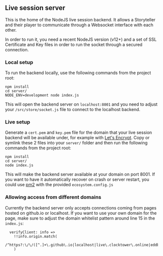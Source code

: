 ## Live session server
This is the home of the NodeJS live session backend.
It allows a Storyteller and their player to communicate through
a Websocket interface with each other.

In order to run it, you need a recent NodeJS version (v12+) and a set
of SSL Certificate and Key files in order to run the socket through
a secured connection.

### Local setup

To run the backend locally, use the following commands from the project root:

```shell
npm install
cd server/
NODE_ENV=development node index.js
```

This will open the backend server on `localhost:8001` and you
need to adjust your `/src/store/socket.js` file to connect to
the localhost backend.

### Live setup

Generate a `cert.pem` and `key.pem` file for the domain that your
live session backend will be available under, for example with [Let's Encrypt](https://letsencrypt.org/).
Copy or symlink these 2 files into your `server/` folder and then run
the following commands from the project root:

```shell
npm install
cd server/
node index.js
```

This will make the backend server available at your domain on port 8001.
If you want to have it automatically recover on crash or server restart,
you could use [pm2](https://pm2.keymetrics.io/) with the provided `ecosystem.config.js`

### Allowing access from different domains

Currently the backend server only accepts connections coming from
pages hosted on github.io or localhost. If you want to use your own
domain for the page, make sure to adjust the domain whitelist pattern
around line 15 in the `index.js`:

```ecmascript 6
  verifyClient: info =>
    !!info.origin.match(
      /^https?:\/\/([^.]+\.github\.io|localhost|live\.clocktower\.online|eddbra1nprivatetownsquare\.xyz)/i
    )
```
